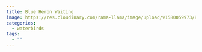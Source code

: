 ```yaml
---
title: Blue Heron Waiting
image: https://res.cloudinary.com/rama-llama/image/upload/v1580059973/Blue_Heron_Waiting_rss6wf.jpg
categories:
  - waterbirds
tags:
  - ""
---
```

